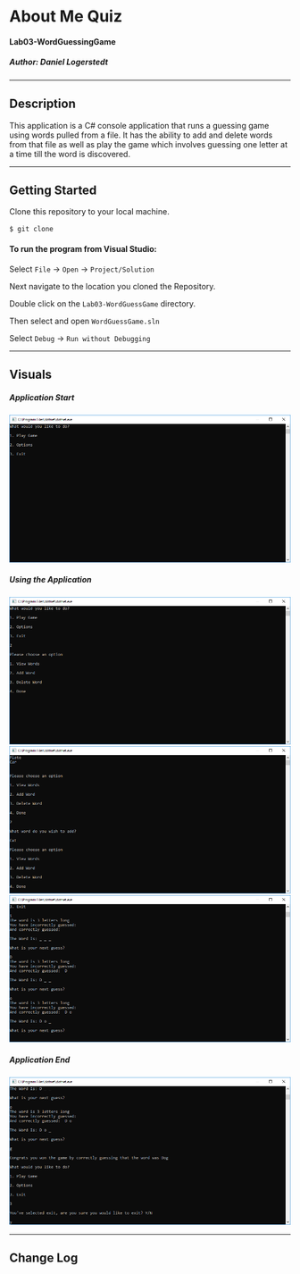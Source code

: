 
# About Me Quiz
#### Lab03-WordGuessingGame
##### Author: Daniel Logerstedt

------------------------------

## Description

This application is a C# console application that runs a guessing game using words pulled from a file. It has the ability to add and delete words from that file as well as play the game which involves guessing one letter at a time till the word is discovered.

------------------------------

## Getting Started
Clone this repository to your local machine.
```
$ git clone 
```
#### To run the program from Visual Studio:
Select ```File``` -> ```Open``` -> ```Project/Solution```

Next navigate to the location you cloned the Repository.

Double click on the ```Lab03-WordGuessGame``` directory.

Then select and open ```WordGuessGame.sln```

Select ```Debug``` -> ```Run without Debugging```

------------------------------

## Visuals

##### Application Start
![Application Start Image](./assets/programstart.PNG)
##### Using the Application
![Options Menu In Use Image](./assets/optionsinuse.PNG)
![Adding A Word](./assets/addingaword.PNG)
![Play Game In Use Image](./assets/playingthegame.PNG)
##### Application End
![Application End Image](./assets/programend.PNG)

------------------------------

## Change Log


